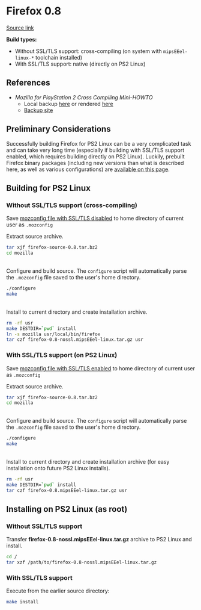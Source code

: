 # Firefox 0.8

[Source link](https://ftp.mozilla.org/pub/firefox/releases/0.8/firefox-source-0.8.tar.bz2)  

**Build types:**
* Without SSL/TLS support: cross-compiling (on system with ```mipsEEel-linux-*``` toolchain installed)
* With SSL/TLS support: native (directly on PS2 Linux)

## References

* *Mozilla for PlayStation 2 Cross Compiling Mini-HOWTO*
  * Local backup [here](moz_cross_1.0.1.html) or rendered [here](https://html-preview.github.io/?url=https://github.com/Bort-Millipede/PS2Linux_BrainDump/blob/main/Software%20Installation/Toolchain/moz_cross_1.0.1.html)
  * [Backup site](http://ps2linux.no-ip.info/playstation2-linux.com/download/mozilla-ps2/moz_cross_1.0.1.html)

## Preliminary Considerations

Successfully building Firefox for PS2 Linux can be a very complicated task and can take very long time (especially if building with SSL/TLS support enabled, which requires building directly on PS2 Linux). Luckily, prebuilt Firefox binary packages (including new versions than what is described here, as well as various configurations) are [available on this page](https://ps2linux.no-ip.info/playstation2-linux.com/projects/mozilla-ps2.html).

## Building for PS2 Linux

### Without SSL/TLS support (cross-compiling)

Save [mozconfig file with SSL/TLS disabled](mozconfig-nossl) to home directory of current user as ```.mozconfig```

Extract source archive.
```bash
tar xjf firefox-source-0.8.tar.bz2
cd mozilla
```

&nbsp;  
Configure and build source. The ```configure``` script will automatically parse the ```.mozconfig``` file saved to the user's home directory.
```bash
./configure
make
```

&nbsp;  
Install to current directory and create installation archive.
```bash
rm -rf usr
make DESTDIR=`pwd` install
ln -s mozilla usr/local/bin/firefox
tar czf firefox-0.8-nossl.mipsEEel-linux.tar.gz usr
```

### With SSL/TLS support (on PS2 Linux)

Save [mozconfig file with SSL/TLS enabled](mozconfig-ssl) to home directory of current user as ```.mozconfig```

Extract source archive.
```bash
tar xjf firefox-source-0.8.tar.bz2
cd mozilla
```

&nbsp;  
Configure and build source. The ```configure``` script will automatically parse the ```.mozconfig``` file saved to the user's home directory.
```bash
./configure
make
```

&nbsp;  
Install to current directory and create installation archive (for easy installation onto future PS2 Linux installs).
```bash
rm -rf usr
make DESTDIR=`pwd` install
tar czf firefox-0.8.mipsEEel-linux.tar.gz usr
```

## Installing on PS2 Linux (as root)

### Without SSL/TLS support

Transfer **firefox-0.8-nossl.mipsEEel-linux.tar.gz** archive to PS2 Linux and install.
```bash
cd /
tar xzf /path/to/firefox-0.8-nossl.mipsEEel-linux.tar.gz
```

### With SSL/TLS support

Execute from the earlier source directory:
```bash
make install
```

